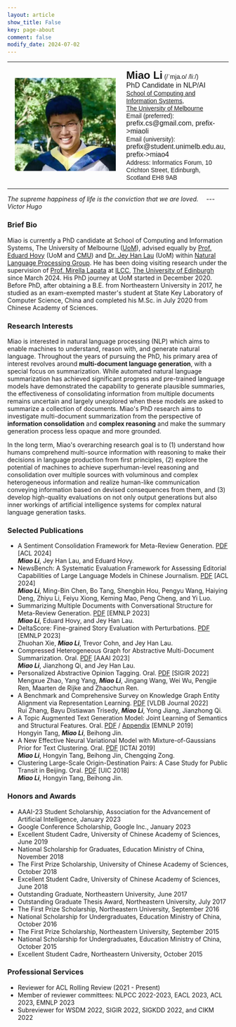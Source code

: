 ```yaml
---
layout: article
show_title: False
key: page-about
comment: false
modify_date: 2024-07-02
---
```


<table>
<tr>
<td width="260" align="center">
    <div style="float:center">
      <img src="files/ava.png" width="230">
    </div>
</td>
<td>
    <p>
        <font face="Arial">
        <b><font size="5.8">Miao Li</font><font size="5.5"></font></b> (/ˈmja.o/ /liː/)<br>
        <font size="3">PhD Candidate in NLP/AI</font><br>
        <a href="https://cis.unimelb.edu.au/">School of Computing and Information Systems</a>,<br> 
        <a href="https://www.unimelb.edu.au/">The University of Melbourne</a><br>
        Email (preferred): <font size="3">prefix.cs@gmail.com, prefix->miaoli</font><br>
        Email (university): <font size="3">prefix@student.unimelb.edu.au, prefix->miao4</font><br>
        Address: Informatics Forum, 10 Crichton Street, Edinburgh, Scotland EH8 9AB
        </font>
   </p>
</td>
</tr>
</table>

*The supreme happiness of life is the conviction that we are loved.  &emsp;--- Victor Hugo*

### Brief Bio

Miao is currently a PhD candidate at School of Computing and Information Systems, The University of Melbourne ([UoM](https://www.unimelb.edu.au/)), advised equally by [Prof. Eduard Hovy](https://scholar.google.com/citations?user=PUFxrroAAAAJ&hl=en) (UoM and [CMU](https://lti.cs.cmu.edu/)) and [Dr. Jey Han Lau](https://scholar.google.com.au/citations?user=MFi65f4AAAAJ&hl=en&oi=ao) (UoM) within [Natural Language Processing Group](https://cis.unimelb.edu.au/research/artificial-intelligence/research/Natural-Language-Processing). He has been doing visiting research under the supervision of [Prof. Mirella Lapata](https://scholar.google.com.au/citations?user=j67B9Q4AAAAJ&hl=en) at [ILCC](https://web.inf.ed.ac.uk/ilcc), [The University of Edinburgh](https://www.ed.ac.uk/) since March 2024. His PhD journey at UoM started in December 2020. Before PhD, after obtaining a B.E. from Northeastern University in 2017, he studied as an exam-exempted master's student at State Key Laboratory of Computer Science, China and completed his M.Sc. in July 2020 from Chinese Academy of Sciences. 

### Research Interests

Miao is interested in natural language processing (NLP) which aims to enable machines to understand, reason with, and generate natural language. Throughout the years of pursuing the PhD, his primary area of interest revolves around **multi-document language generation**, with a special focus on summarization. While automated natural language summarization has achieved significant progress and pre-trained language models have demonstrated the capability to generate plausible summaries, the effectiveness of consolidating information from multiple documents remains uncertain and largely unexplored when these models are asked to summarize a collection of documents. Miao's PhD research aims to investigate multi-document summarization from the perspective of **information consolidation** and **complex reasoning** and make the summary generation process less opaque and more grounded.

In the long term, Miao's overarching research goal is to (1) understand how humans comprehend multi-source information with reasoning to make their decisions in language production from first principles, (2) explore the potential of machines to achieve superhuman-level reasoning and consolidation over multiple sources with voluminous and complex heterogeneous information and realize human-like communication conveying information based on devised consequences from them, and (3) develop high-quality evaluations on not only output generations but also inner workings of artificial intelligence systems for complex natural language generation tasks. 

### Selected Publications

- A Sentiment Consolidation Framework for Meta-Review Generation. [PDF](https://arxiv.org/abs/2402.18005) [ACL 2024] <br> ***Miao Li***, Jey Han Lau, and Eduard Hovy.
- NewsBench: A Systematic Evaluation Framework for Assessing Editorial Capabilities of Large Language Models in Chinese Journalism. [PDF](https://arxiv.org/abs/2403.00862) [ACL 2024] <br> ***Miao Li***, Ming-Bin Chen, Bo Tang, Shengbin Hou, Pengyu Wang, Haiying Deng, Zhiyu Li, Feiyu Xiong, Keming Mao, Peng Cheng, and Yi Luo.
- Summarizing Multiple Documents with Conversational Structure for Meta-Review Generation. [PDF](https://arxiv.org/abs/2305.01498) [EMNLP 2023] <br> ***Miao Li***, Eduard Hovy, and Jey Han Lau.
- DeltaScore: Fine-grained Story Evaluation with Perturbations. [PDF](https://arxiv.org/abs/2303.08991) [EMNLP 2023] <br> Zhuohan Xie, ***Miao Li***, Trevor Cohn, and Jey Han Lau. 
- Compressed Heterogeneous Graph for Abstractive Multi-Document Summarization. Oral. [PDF](https://arxiv.org/abs/2303.06565) [AAAI 2023] <br> ***Miao Li***, Jianzhong Qi, and Jey Han Lau.
- Personalized Abstractive Opinion Tagging. Oral. [PDF](https://dl.acm.org/doi/10.1145/3477495.3532037) [SIGIR 2022] <br> Mengxue Zhao, Yang Yang, ***Miao Li***, Jingang Wang, Wei Wu, Pengjie Ren, Maarten de Rijke and Zhaochun Ren. 
- A Benchmark and Comprehensive Survey on Knowledge Graph Entity Alignment via Representation Learning. [PDF](https://link.springer.com/article/10.1007/s00778-022-00747-z) [VLDB Journal 2022] <br> Rui Zhang, Bayu Distiawan Trisedy, ***Miao Li***, Yong Jiang, Jianzhong Qi.
- A Topic Augmented Text Generation Model: Joint Learning of Semantics and Structural Features. Oral. [PDF](https://www.aclweb.org/anthology/D19-1513/) / [Appendix](https://oaimli.github.io/files/paper_at_emnlp2019_appendix.pdf) [EMNLP 2019] <br> Hongyin Tang, ***Miao Li***, Beihong Jin.
- A New Effective Neural Variational Model with Mixture-of-Gaussians Prior for Text Clustering. Oral. [PDF](https://oaimli.github.io/files/paper_at_ictai2019.pdf) [ICTAI 2019] <br> ***Miao Li***,  Hongyin Tang, Beihong Jin, Chengqing Zong.
- Clustering Large-Scale Origin-Destination Pairs: A Case Study for Public Transit in Beijing. Oral. [PDF](https://ieeexplore.ieee.org/document/8560115) [UIC 2018] <br> ***Miao Li***, Hongyin Tang, Beihong Jin. 

### Honors and Awards

- AAAI-23 Student Scholarship, Association for the Advancement of Artificial Intelligence, January 2023
- Google Conference Scholarship, Google Inc., January 2023
- Excellent Student Cadre, University of Chinese Academy of Sciences, June 2019
- National Scholarship for Graduates, Education Ministry of China, November 2018
- The First Prize Scholarship, University of Chinese Academy of Sciences, October 2018
- Excellent Student Cadre, University of Chinese Academy of Sciences, June 2018
- Outstanding Graduate, Northeastern University, June 2017
- Outstanding Graduate Thesis Award, Northeastern University, July 2017
- The First Prize Scholarship, Northeastern University, September 2016
- National Scholarship for Undergraduates, Education Ministry of China, October 2016
- The First Prize Scholarship, Northeastern University, September 2015
- National Scholarship for Undergraduates, Education Ministry of China, October 2015
- Excellent Student Cadre, Northeastern University, October 2015

### Professional Services

- Reviewer for ACL Rolling Review (2021 - Present)
- Member of reviewer committees: NLPCC 2022-2023, EACL 2023, ACL 2023, EMNLP 2023
- Subreviewer for WSDM 2022, SIGIR 2022, SIGKDD 2022, and CIKM 2022



